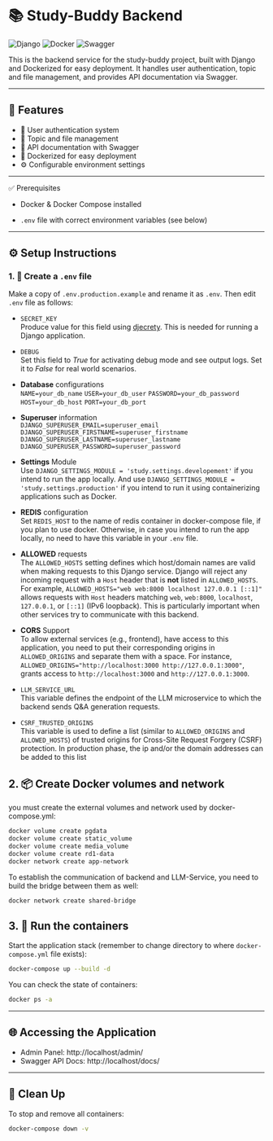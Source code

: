 # 📚 Study-Buddy Backend

![Django](https://img.shields.io/badge/Django-092E20?style=for-the-badge&logo=django&logoColor=white)
![Docker](https://img.shields.io/badge/Docker-2496ED?style=for-the-badge&logo=docker&logoColor=white)
![Swagger](https://img.shields.io/badge/Swagger-85EA2D?style=for-the-badge&logo=swagger&logoColor=black)

This is the backend service for the study-buddy project, built with Django and Dockerized for easy deployment. It handles user authentication, topic and file management, and provides API documentation via Swagger.

---

## 🚀 Features

- 🔐 User authentication system
- 📂 Topic and file management
- 📝 API documentation with Swagger
- 🐳 Dockerized for easy deployment
- ⚙️ Configurable environment settings

---

✅ Prerequisites

- Docker & Docker Compose installed

- `.env` file with correct environment variables (see below)

---

## ⚙️ Setup Instructions

### 1. 🔐 Create a `.env` file

Make a copy of `.env.production.example` and rename it as `.env`. Then edit `.env` file as follows:

- `SECRET_KEY`  
  Produce value for this field using [djecrety](https://djecrety.ir/). This is needed for running a Django application.

- `DEBUG`  
  Set this field to _True_ for activating debug mode and see output logs. Set it to _False_ for real world scenarios.

- **Database** configurations  
  `NAME=your_db_name`
  `USER=your_db_user`
  `PASSWORD=your_db_password`
  `HOST=your_db_host`
  `PORT=your_db_port`

- **Superuser** information  
  `DJANGO_SUPERUSER_EMAIL=superuser_email`
  `DJANGO_SUPERUSER_FIRSTNAME=superuser_firstname`
  `DJANGO_SUPERUSER_LASTNAME=superuser_lastname`
  `DJANGO_SUPERUSER_PASSWORD=superuser_password`

- **Settings** Module  
  Use `DJANGO_SETTINGS_MODULE = 'study.settings.developement'` if you intend to run the app locally. And use `DJANGO_SETTINGS_MODULE = 'study.settings.production'` if you intend to run it using containerizing applications such as Docker.

- **REDIS** configuration  
  Set `REDIS_HOST` to the name of redis container in docker-compose file, if you plan to use docker. Otherwise, in case you intend to run the app locally, no need to have this variable in your `.env` file.

- **ALLOWED** requests  
  The `ALLOWED_HOSTS` setting defines which host/domain names are valid when making requests to this Django service. Django will reject any incoming request with a `Host` header that is **not** listed in `ALLOWED_HOSTS`. For example, `ALLOWED_HOSTS="web web:8000 localhost 127.0.0.1 [::1]"` allows requests with `Host` headers matching `web`, `web:8000`, `localhost`, `127.0.0.1`, or `[::1]` (IPv6 loopback). This is particularly important when other services try to communicate with this backend.

- **CORS** Support  
  To allow external services (e.g., frontend), have access to this application, you need to put their corresponding origins in `ALLOWED_ORIGINS` and separate them with a space. For instance, `ALLOWED_ORIGINS="http://localhost:3000 http://127.0.0.1:3000"`, grants access to `http://localhost:3000` and `http://127.0.0.1:3000`.

- `LLM_SERVICE_URL`  
  This variable defines the endpoint of the LLM microservice to which the backend sends Q&A generation requests.

- `CSRF_TRUSTED_ORIGINS`  
  This variable is used to define a list (similar to `ALLOWED_ORIGINS` and `ALLOWED_HOSTS`) of trusted origins for Cross-Site Request Forgery (CSRF) protection. In production phase, the ip and/or the domain addresses can be added to this list

## 2. 📦 Create Docker volumes and network

you must create the external volumes and network used by docker-compose.yml:

```bash
docker volume create pgdata
docker volume create static_volume
docker volume create media_volume
docker volume create rd1-data
docker network create app-network
```

To establish the communication of backend and LLM-Service, you need to build the bridge between them as well:

```bash
docker network create shared-bridge
```

## 3. 🚀 Run the containers

Start the application stack (remember to change directory to where `docker-compose.yml` file exists):

```bash
docker-compose up --build -d
```

You can check the state of containers:

```bash
docker ps -a
```

---

## 🌐 Accessing the Application

- Admin Panel: http://localhost/admin/
- Swagger API Docs: http://localhost/docs/

---

## 🧹 Clean Up

To stop and remove all containers:

```bash
docker-compose down -v
```
